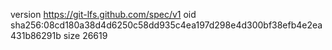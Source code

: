 version https://git-lfs.github.com/spec/v1
oid sha256:08cd180a38d4d6250c58dd935c4ea197d298e4d300bf38efb4e2ea431b86291b
size 26619
